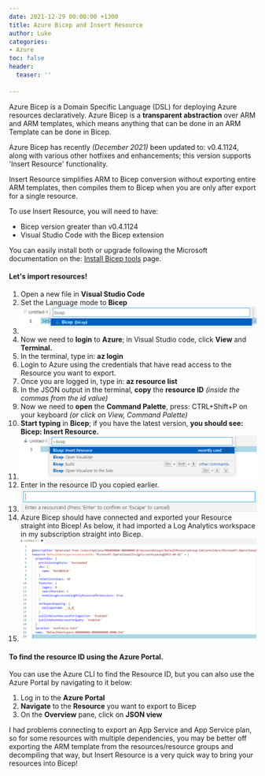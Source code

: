 ```yaml
---
date: 2021-12-29 00:00:00 +1300
title: Azure Bicep and Insert Resource
author: Luke
categories:
- Azure
toc: false
header:
  teaser: ''

---
```

Azure Bicep is a Domain Specific Language (DSL) for deploying Azure resources declaratively. Azure Bicep is a **transparent abstraction** over ARM and ARM templates, which means anything that can be done in an ARM Template can be done in Bicep.

Azure Bicep has recently _(December 2021)_ been updated to: v0.4.1124, along with various other hotfixes and enhancements; this version supports 'Insert Resource' functionality.

Insert Resource simplifies ARM to Bicep conversion without exporting entire ARM templates, then compiles them to Bicep when you are only after export for a single resource.

To use Insert Resource, you will need to have:

* Bicep version greater than v0.4.1124
* Visual Studio Code with the Bicep extension

You can easily install both or upgrade following the Microsoft documentation on the: [Install Bicep tools](https://docs.microsoft.com/en-us/azure/azure-resource-manager/bicep/install) page.

#### Let's import resources!

 1. Open a new file in **Visual Studio Code**
 2. Set the Language mode to **Bicep**
 3. ![Visual Studio Code - Bicep](/uploads/bicep.png "Visual Studio Code - Bicep")
 4. Now we need to **login** to **Azure**; in Visual Studio code, click **View** and **Terminal.**
 5. In the terminal, type in: **az login**
 6. Login to Azure using the credentials that have read access to the Resource you want to export.
 7. Once you are logged in, type in: **az resource list**
 8. In the JSON output in the terminal, **copy** the **resource ID** _(inside the commas from the id value)_
 9. Now we need to **open** the **Command Palette**, press: CTRL+Shift+P on your keyboard _(or click on View, Command Palette)_
10. **Start typing** in **Bicep**; if you have the latest version, **you should see: Bicep: Insert Resource.**
11. ![Azure Bicep - Insert Resource](/uploads/bicepinsertresource.png "Azure Bicep - Insert Resource")
12. Enter in the resource ID you copied earlier.
13. ![](/uploads/bicepinsertresourceenterresourceid.png)
14. Azure Bicep should have connected and exported your Resource straight into Bicep! As below, it had imported a Log Analytics workspace in my subscription straight into Bicep.
15. ![](/uploads/bicepinsertedresource.png)

#### To find the resource ID using the Azure Portal.

You can use the Azure CLI to find the Resource ID, but you can also use the Azure Portal by navigating to it below:

1. Log in to the **Azure Portal**
2. **Navigate** to the **Resource** you want to export to Bicep
3. On the **Overview** pane, click on **JSON view**

I had problems connecting to export an App Service and App Service plan, so for some resources with multiple dependencies, you may be better off exporting the ARM template from the resources/resource groups and decompiling that way, but Insert Resource is a very quick way to bring your resources into Bicep!
